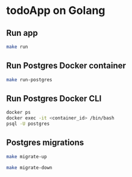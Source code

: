 # todoApp on Golang

## Run app
```bash
make run
```

## Run Postgres Docker container
```bash
make run-postgres
```

## Run Postgres Docker CLI
```bash
docker ps
docker exec -it <container_id> /bin/bash
psql -U postgres
```

## Postgres migrations
```bash
make migrate-up
```

```bash
make migrate-down
```